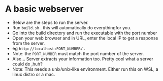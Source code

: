 # A basic webserver
- Below are the steps to run the server.
- Run ```build.sh``` . this will automatically do everythingfor you.
- Go into the build directory and run the executable with the port number
- Open your web browser and in URL, enter the local IP to get a response from the server.
- eg ```http://localhost:PORT_NUMBER/``` .
- Note: the ```PORT_NUMBER``` must match the port number of the server.
- Also... Server extracts your information too. Pretty cool what a server could do ,huh?
- Note: This needs a unix/unix-like environment. Either run this on WSL, a linux distro or a mac.
